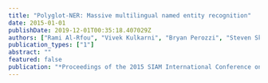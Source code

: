```yaml
---
title: "Polyglot-NER: Massive multilingual named entity recognition"
date: 2015-01-01
publishDate: 2019-12-01T00:35:18.407029Z
authors: ["Rami Al-Rfou", "Vivek Kulkarni", "Bryan Perozzi", "Steven Skiena"]
publication_types: ["1"]
abstract: ""
featured: false
publication: "*Proceedings of the 2015 SIAM International Conference on Data Mining*"
---
```


